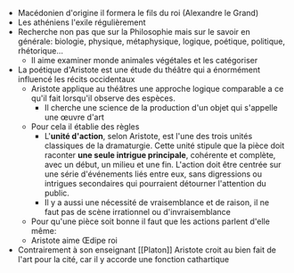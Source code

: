 - Macédonien d'origine il formera le fils du roi (Alexandre le Grand)
- Les athéniens l'exile régulièrement
- Recherche non pas que sur la Philosophie mais sur le savoir en générale: biologie, physique, métaphysique, logique, poétique, politique, rhétorique...
	- Il aime examiner monde animales végétales et les catégoriser
- La poétique d'Aristote est une étude du théâtre qui a énormément influencé les récits occidentaux
	- Aristote applique au théâtres une approche logique comparable a ce qu'il fait lorsqu'il observe des espèces.
		- Il cherche une science de la production d'un objet qui s'appelle une œuvre d'art
	- Pour cela il établie des règles
		- L'**unité d'action**, selon Aristote, est l'une des trois unités classiques de la dramaturgie. Cette unité stipule que la pièce doit raconter **une seule intrigue principale**, cohérente et complète, avec un début, un milieu et une fin. L'action doit être centrée sur une série d'événements liés entre eux, sans digressions ou intrigues secondaires qui pourraient détourner l'attention du public.
		- Il y a aussi une nécessité de vraisemblance et de raison, il ne faut pas de scène irrationnel ou d'invraisemblance
	- Pour qu'une pièce soit bonne il faut que les actions parlent d'elle même:
	- Aristote aime Œdipe roi
- Contrairement à son enseignant [[Platon]] Aristote croit au bien fait de l'art pour la cité, car il y accorde une fonction cathartique